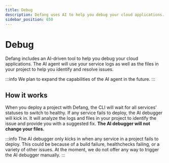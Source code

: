 ```yaml
---
title: Debug
description: Defang uses AI to help you debug your cloud applications.
sidebar_position: 650
---
```


# Debug

Defang includes an AI-driven tool to help you debug your cloud applications. The AI agent will use your service logs as well as the files in your project to help you identify and resolve issues.

:::info
We plan to expand the capabilities of the AI agent in the future. 
:::

## How it works

When you deploy a project with Defang, the CLI will wait for all services' statuses to switch to healthy. If any service fails to deploy, the AI debugger will kick in. It will analyze the logs and files in your project to identify the issue and provide you with a suggested fix. **The AI debugger will not change your files.**

:::info
The AI debugger only kicks in when any service in a project fails to deploy. This could be because of a build failure, healthchecks failing, or a variety of other issues. At the moment, we do not offer any way to trigger the AI debugger manually.
:::
